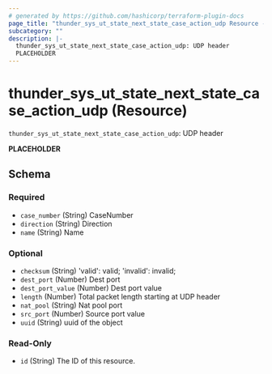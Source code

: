 ```yaml
---
# generated by https://github.com/hashicorp/terraform-plugin-docs
page_title: "thunder_sys_ut_state_next_state_case_action_udp Resource - terraform-provider-thunder"
subcategory: ""
description: |-
  thunder_sys_ut_state_next_state_case_action_udp: UDP header
  PLACEHOLDER
---
```


# thunder_sys_ut_state_next_state_case_action_udp (Resource)

`thunder_sys_ut_state_next_state_case_action_udp`: UDP header

__PLACEHOLDER__



<!-- schema generated by tfplugindocs -->
## Schema

### Required

- `case_number` (String) CaseNumber
- `direction` (String) Direction
- `name` (String) Name

### Optional

- `checksum` (String) 'valid': valid; 'invalid': invalid;
- `dest_port` (Number) Dest port
- `dest_port_value` (Number) Dest port value
- `length` (Number) Total packet length starting at UDP header
- `nat_pool` (String) Nat pool port
- `src_port` (Number) Source port value
- `uuid` (String) uuid of the object

### Read-Only

- `id` (String) The ID of this resource.


